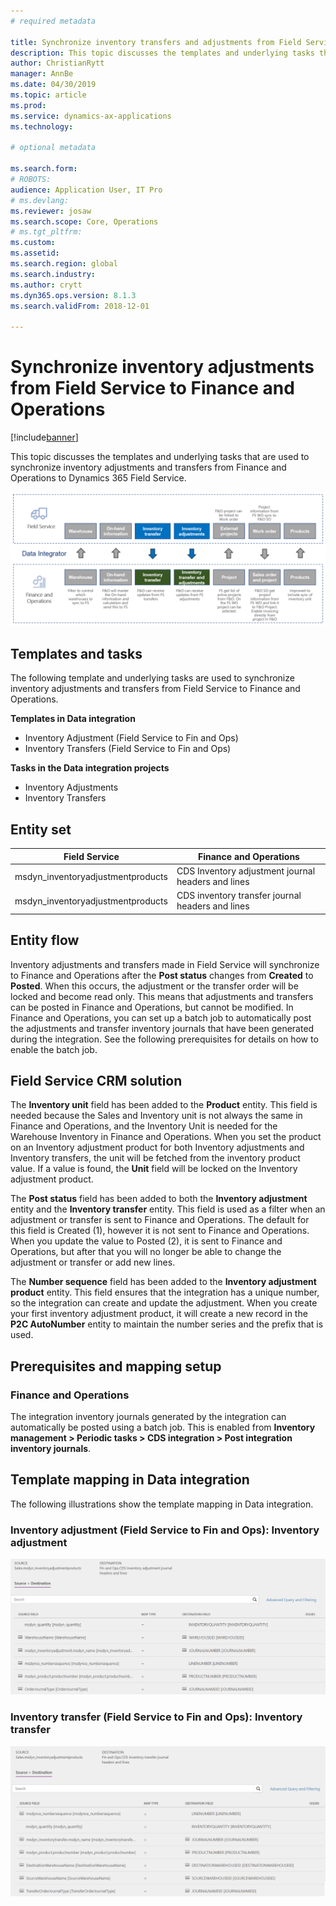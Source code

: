 ```yaml
---
# required metadata

title: Synchronize inventory transfers and adjustments from Field Service to Finance and Operations
description: This topic discusses the templates and underlying tasks that are used to synchronize inventory adjustments and transfers from Finance and Operations to Dynamics 365 Field Service.
author: ChristianRytt
manager: AnnBe
ms.date: 04/30/2019
ms.topic: article
ms.prod: 
ms.service: dynamics-ax-applications
ms.technology: 

# optional metadata

ms.search.form: 
# ROBOTS: 
audience: Application User, IT Pro
# ms.devlang: 
ms.reviewer: josaw
ms.search.scope: Core, Operations
# ms.tgt_pltfrm: 
ms.custom: 
ms.assetid: 
ms.search.region: global
ms.search.industry: 
ms.author: crytt
ms.dyn365.ops.version: 8.1.3 
ms.search.validFrom: 2018-12-01

---
```


# Synchronize inventory adjustments from Field Service to Finance and Operations

[!include[banner](../includes/banner.md)]

This topic discusses the templates and underlying tasks that are used to synchronize inventory adjustments and transfers from Finance and Operations to Dynamics 365 Field Service.

[![Synchronization of business processes between Finance and Operations and Field Service](./media/FSTransAdjOW.png)](./media/FSTransAdjOW.png)

## Templates and tasks
The following template and underlying tasks are used to synchronize inventory adjustments and transfers from Field Service to Finance and Operations.

**Templates in Data integration**
- Inventory Adjustment (Field Service to Fin and Ops)
- Inventory Transfers (Field Service to Fin and Ops)

**Tasks in the Data integration projects**
- Inventory Adjustments
- Inventory Transfers

## Entity set
| Field Service	                    | Finance and Operations                             |
|-----------------------------------|----------------------------------------------------|
| msdyn_inventoryadjustmentproducts |	CDS Inventory adjustment journal headers and lines |
| msdyn_inventoryadjustmentproducts	| CDS inventory transfer journal headers and lines   |

## Entity flow
Inventory adjustments and transfers made in Field Service will synchronize to Finance and Operations after the **Post status** changes from **Created** to **Posted**. When this occurs, the adjustment or the transfer order will be locked and become read only. This means that adjustments and transfers can be posted in Finance and Operations, but cannot be modified. In Finance and Operations, you can set up a batch job to automatically post the adjustments and transfer inventory journals that have been generated during the integration. See the following prerequisites for details on how to enable the batch job.

## Field Service CRM solution 
The **Inventory unit** field has been added to the **Product** entity. This field is needed because the Sales and Inventory unit is not always the same in Finance and Operations, and the Inventory Unit is needed for the Warehouse Inventory in Finance and Operations.
When you set the product on an Inventory adjustment product for both Inventory adjustments and Inventory transfers, the unit will be fetched from the inventory product value. If a value is found, the **Unit** field will be locked on the Inventory adjustment product.

The **Post status** field has been added to both the **Inventory adjustment** entity and the **Inventory transfer** entity. This field is used as a filter when an adjustment or transfer is sent to Finance and Operations. The default for this field is Created (1), however it is not sent to Finance and Operations. When you update the value to Posted (2), it is sent to Finance and Operations, but after that you will no longer be able to change the adjustment or transfer or add new lines.

The **Number sequence** field has been added to the **Inventory adjustment product** entity. This field ensures that the integration has a unique number, so the integration can create and update the adjustment. When you create your first inventory adjustment product, it will create a new record in the **P2C AutoNumber** entity to maintain the number series and the prefix that is used.

## Prerequisites and mapping setup

### Finance and Operations
The integration inventory journals generated by the integration can automatically be posted using a batch job. This is enabled from **Inventory management > Periodic tasks > CDS integration > Post integration inventory journals**.

## Template mapping in Data integration

The following illustrations show the template mapping in Data integration.

### Inventory adjustment (Field Service to Fin and Ops): Inventory adjustment

[![Template mapping in Data integration](./media/FSAdj1.png)](./media/FSAdj1.png)


### Inventory transfer (Field Service to Fin and Ops): Inventory transfer

[![Template mapping in Data integration](./media/FSTrans1.png)](./media/FSTrans1.png)
